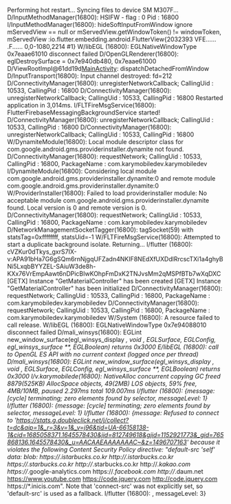 Performing hot restart...
Syncing files to device SM M307F...
D/InputMethodManager(16800): HSIFW - flag : 0 Pid : 16800
I/InputMethodManager(16800): hideSoftInputFromWindow ignore mServedView == null or mServedView.getWindowToken() != windowToken, mServedView :io.flutter.embedding.android.FlutterView{2032393 VFE...... .F...... 0,0-1080,2214 #1}
W/libEGL  (16800): EGLNativeWindowType 0x7eaae61010 disconnect failed
D/OpenGLRenderer(16800): eglDestroySurface = 0x7e940db480, 0x7eaae61000
D/ViewRootImpl@61dd19d[MainActivity](16800): dispatchDetachedFromWindow
D/InputTransport(16800): Input channel destroyed: fd=212
D/ConnectivityManager(16800): unregisterNetworkCallback; CallingUid : 10533, CallingPid : 16800
D/ConnectivityManager(16800): unregisterNetworkCallback; CallingUid : 10533, CallingPid : 16800
Restarted application in 3,014ms.
I/FLTFireMsgService(16800): FlutterFirebaseMessagingBackgroundService started!
D/ConnectivityManager(16800): unregisterNetworkCallback; CallingUid : 10533, CallingPid : 16800
D/ConnectivityManager(16800): unregisterNetworkCallback; CallingUid : 10533, CallingPid : 16800
W/DynamiteModule(16800): Local module descriptor class for com.google.android.gms.providerinstaller.dynamite not found.
D/ConnectivityManager(16800): requestNetwork; CallingUid : 10533, CallingPid : 16800, PackageName : com.karymobiledev.karymobiledev
I/DynamiteModule(16800): Considering local module com.google.android.gms.providerinstaller.dynamite:0 and remote module com.google.android.gms.providerinstaller.dynamite:0
W/ProviderInstaller(16800): Failed to load providerinstaller module: No acceptable module com.google.android.gms.providerinstaller.dynamite found. Local version is 0 and remote version is 0.
D/ConnectivityManager(16800): requestNetwork; CallingUid : 10533, CallingPid : 16800, PackageName : com.karymobiledev.karymobiledev
D/NetworkManagementSocketTagger(16800): tagSocket(59) with statsTag=0xffffffff, statsUid=-1
W/FLTFireMsgService(16800): Attempted to start a duplicate background isolate. Returning...
I/flutter (16800): cVZKur0dTkys_gxrS7IX-v:APA91bHa7G6gSQm6rnNjgqUFZadn4NKIF8NEdXfUXDdlRrcscTXi1a4ghyBNi5LxqbBYYZEL-SAiuW3de8h-KXx76VrEmpAawt6nDPicBIwKOhpFmDxK2TNJvsMm2qMSPfBTb7wXqDXC
[GETX] Instance "GetMaterialController" has been created
[GETX] Instance "GetMaterialController" has been initialized
D/ConnectivityManager(16800): requestNetwork; CallingUid : 10533, CallingPid : 16800, PackageName : com.karymobiledev.karymobiledev
D/ConnectivityManager(16800): requestNetwork; CallingUid : 10533, CallingPid : 16800, PackageName : com.karymobiledev.karymobiledev
W/System  (16800): A resource failed to call release.
W/libEGL  (16800): EGLNativeWindowType 0x7e94088010 disconnect failed
D/mali_winsys(16800): EGLint new_window_surface(egl_winsys_display *, void *, EGLSurface, EGLConfig, egl_winsys_surface **, EGLBoolean) returns 0x3000
E/libEGL  (16800): call to OpenGL ES API with no current context (logged once per thread)
D/mali_winsys(16800): EGLint new_window_surface(egl_winsys_display *, void *, EGLSurface, EGLConfig, egl_winsys_surface **, EGLBoolean) returns 0x3000
I/v.karymobilede(16800): NativeAlloc concurrent copying GC freed 8879(525KB) AllocSpace objects, 49(2MB) LOS objects, 59% free, 4MB/10MB, paused 2.297ms total 109.007ms
I/flutter (16800): {message: [cycle] terminating; zero elements found by selector, messageLevel: 1}
I/flutter (16800): {message: [cycle] terminating; zero elements found by selector, messageLevel: 1}
I/flutter (16800): {message: Refused to connect to 'https://stats.g.doubleclick.net/j/collect?t=dc&aip=1&_r=3&v=1&_v=j96&tid=UA-66158138-1&cid=1685058371.1645578430&jid=812749618&gjid=1152921773&_gid=765868136.1645578430&_u=AACAAEAAAAAAAC~&z=1496707163' because it violates the following Content Security Policy directive: "default-src 'self' data: blob: https://*.istarbucks.co.kr http://*.istarbucks.co.kr https://*.starbucks.co.kr http://*.starbucks.co.kr http://*.kakao.com https://*.google-analytics.com https://*.facebook.com http://*.daum.net https://www.youtube.com https://code.jquery.com http://code.jquery.com https://*.inicis.com". Note that 'connect-src' was not explicitly set, so 'default-src' is used as a fallback.
I/flutter (16800): , messageLevel: 3}
